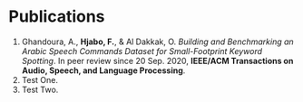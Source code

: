 # Publications
1. Ghandoura, A., **Hjabo, F.**, & Al Dakkak, O. *Building and Benchmarking an Arabic Speech Commands Dataset for Small-Footprint Keyword Spotting*. In peer review since 20 Sep. 2020, **IEEE/ACM Transactions on Audio, Speech, and Language Processing**.
1. Test One.
1. Test Two.
